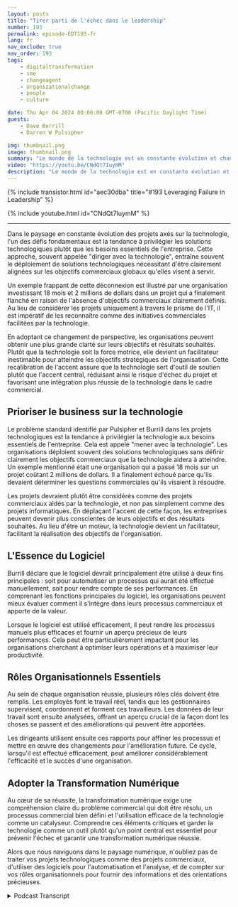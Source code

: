 ```yaml
---
layout: posts
title: "Tirer parti de l'échec dans le leadership"
number: 193
permalink: episode-EDT193-fr
lang: fr
nav_exclude: true
nav_order: 193
tags:
    - digitaltransformation
    - sme
    - changeagent
    - organizationalchange
    - people
    - culture

date: Thu Apr 04 2024 00:00:00 GMT-0700 (Pacific Daylight Time)
guests:
    - Dave Burrill
    - Darren W Pulsipher

img: thumbnail.png
image: thumbnail.png
summary: "Le monde de la technologie est en constante évolution et change continuellement. Dans ce paysage numérique, il est important de comprendre non seulement la technologie utilisée, mais aussi le processus d'affaires sous-jacent et le but qu'elle conduit. Les vétérans de la technologie, Darren Pulsipher et Dave Burrill, partagent leur sagesse sur cette combinaison critique dans leur podcast Embracing Digital Transformation."
video: "https://youtu.be/CNdQt7IuymM"
description: "Le monde de la technologie est en constante évolution et change continuellement. Dans ce paysage numérique, il est important de comprendre non seulement la technologie utilisée, mais aussi le processus d'affaires sous-jacent et le but qu'elle conduit. Les vétérans de la technologie, Darren Pulsipher et Dave Burrill, partagent leur sagesse sur cette combinaison critique dans leur podcast Embracing Digital Transformation."
---
```


<div>
{% include transistor.html id="aec30dba" title="#193 Leveraging Failure in Leadership" %}

{% include youtube.html id="CNdQt7IuymM" %}
</div>

---

Dans le paysage en constante évolution des projets axés sur la technologie, l'un des défis fondamentaux est la tendance à privilégier les solutions technologiques plutôt que les besoins essentiels de l'entreprise. Cette approche, souvent appelée "diriger avec la technologie", entraîne souvent le déploiement de solutions technologiques nécessitant d'être clairement alignées sur les objectifs commerciaux globaux qu'elles visent à servir.

Un exemple frappant de cette déconnexion est illustré par une organisation investissant 18 mois et 2 millions de dollars dans un projet qui a finalement flanché en raison de l'absence d'objectifs commerciaux clairement définis. Au lieu de considérer les projets uniquement à travers le prisme de l'IT, il est impératif de les reconnaître comme des initiatives commerciales facilitées par la technologie.

En adoptant ce changement de perspective, les organisations peuvent obtenir une plus grande clarté sur leurs objectifs et résultats souhaités. Plutôt que la technologie soit la force motrice, elle devient un facilitateur inestimable pour atteindre les objectifs stratégiques de l'organisation. Cette recalibration de l'accent assure que la technologie sert d'outil de soutien plutôt que l'accent central, réduisant ainsi le risque d'échec du projet et favorisant une intégration plus réussie de la technologie dans le cadre commercial.

## Prioriser le business sur la technologie

Le problème standard identifié par Pulsipher et Burrill dans les projets technologiques est la tendance à privilégier la technologie aux besoins essentiels de l'entreprise. Cela est appelé "mener avec la technologie". Les organisations déploient souvent des solutions technologiques sans définir clairement les objectifs commerciaux que la technologie aidera à atteindre. Un exemple mentionné était une organisation qui a passé 18 mois sur un projet coûtant 2 millions de dollars. Il a finalement échoué parce qu'ils devaient déterminer les questions commerciales qu'ils visaient à résoudre.

Les projets devraient plutôt être considérés comme des projets commerciaux aidés par la technologie, et non pas simplement comme des projets informatiques. En déplaçant l'accent de cette façon, les entreprises peuvent devenir plus conscientes de leurs objectifs et des résultats souhaités. Au lieu d'être un moteur, la technologie devient un facilitateur, facilitant la réalisation des objectifs de l'organisation.

## L'Essence du Logiciel

Burrill déclare que le logiciel devrait principalement être utilisé à deux fins principales : soit pour automatiser un processus qui aurait été effectué manuellement, soit pour rendre compte de ses performances. En comprenant les fonctions principales du logiciel, les organisations peuvent mieux évaluer comment il s'intègre dans leurs processus commerciaux et apporte de la valeur.

Lorsque le logiciel est utilisé efficacement, il peut rendre les processus manuels plus efficaces et fournir un aperçu précieux de leurs performances. Cela peut être particulièrement impactant pour les organisations cherchant à optimiser leurs opérations et à maximiser leur productivité.

## Rôles Organisationnels Essentiels

Au sein de chaque organisation réussie, plusieurs rôles clés doivent être remplis. Les employés font le travail réel, tandis que les gestionnaires supervisent, coordonnent et forment ces travailleurs. Les données de leur travail sont ensuite analysées, offrant un aperçu crucial de la façon dont les choses se passent et des améliorations qui peuvent être apportées.

Les dirigeants utilisent ensuite ces rapports pour affiner les processus et mettre en œuvre des changements pour l'amélioration future. Ce cycle, lorsqu'il est effectué efficacement, peut améliorer considérablement l'efficacité et le succès d'une organisation.

## Adopter la Transformation Numérique

Au cœur de sa réussite, la transformation numérique exige une compréhension claire du problème commercial qui doit être résolu, un processus commercial bien défini et l'utilisation efficace de la technologie comme un catalyseur. Comprendre ces éléments critiques et garder la technologie comme un outil plutôt qu'un point central est essentiel pour prévenir l'échec et garantir une transformation numérique réussie.

Alors que nous naviguons dans le paysage numérique, n'oubliez pas de traiter vos projets technologiques comme des projets commerciaux, d'utiliser des logiciels pour l'automatisation et l'analyse, et de compter sur vos rôles organisationnels pour fournir des informations et des orientations précieuses.



<details>
<summary> Podcast Transcript </summary>

<p></p>

</details>
